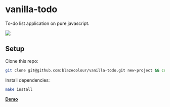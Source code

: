# vanilla-todo

To-do list application on pure javascript.

<a href="https://codeclimate.com/github/blazecolour/vanilla-todo/maintainability"><img src="https://api.codeclimate.com/v1/badges/7dff6f4e25ed6d90cdb1/maintainability" /></a>

## Setup

Clone this repo:

```bash
git clone git@github.com:blazecolour/vanilla-todo.git new-project && cd new-project
```

Install dependencies:

```bash
make install
```

**[Demo](http://massive-nation.surge.sh/)**
